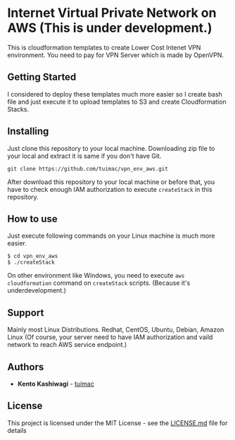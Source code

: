 # Internet Virtual Private Network on AWS (This is under development.)

This is cloudformation templates to create Lower Cost Intenet VPN environment.
You need to pay for VPN Server which is made by OpenVPN.

## Getting Started

I considered to deploy these templates much more easier so I create bash file
and just execute it to upload templates to S3 and create Cloudformation Stacks.

## Installing

Just clone this repository to your local machine.
Downloading zip file to your local and extract it is same if you don't have Git.

```
git clone https://github.com/tuimac/vpn_env_aws.git
```

After download this repository to your local machine or before that, you have to
check enough IAM authorization to execute `createStack` in this repository.

## How to use

Just execute following commands on your Linux machine is much more easier.

```
$ cd vpn_env_aws
$ ./createStack

```

On other environment like Windows, you need to execute `aws cloudformation` command on
`createStack` scripts.
(Because it's underdevelopment.)

## Support

Mainly most Linux Distributions.
Redhat, CentOS, Ubuntu, Debian, Amazon Linux
(Of course, your server need to have IAM authorization and vaild network to reach 
AWS service endpoint.)

## Authors

* **Kento Kashiwagi** - [tuimac](https://github.com/tuimac)

## License

This project is licensed under the MIT License - see the [LICENSE.md](LICENSE.md) file for details
